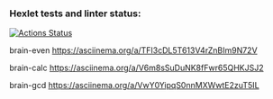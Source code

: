 ### Hexlet tests and linter status:
[![Actions Status](https://github.com/ulskHeprit/php-project-lvl1/actions/workflows/hexlet-check.yml/badge.svg)](https://github.com/ulskHeprit/php-project-lvl1/actions)

brain-even https://asciinema.org/a/TFI3cDL5T613V4rZnBIm9N72V

brain-calc https://asciinema.org/a/V6m8sSuDuNK8fFwr65QHKJSJ2

brain-gcd https://asciinema.org/a/VwY0YipqS0nnMXWwtE2zuT5IL
